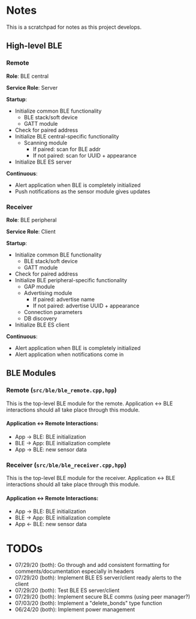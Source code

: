 # Notes
This is a scratchpad for notes as this project develops.

## High-level BLE
### Remote
**Role**: BLE central

**Service Role**: Server

**Startup**:
- Initialize common BLE functionality
    - BLE stack/soft device
    - GATT module
- Check for paired address
- Initialize BLE central-specific functionality
    - Scanning module
        - If paired: scan for BLE addr
        - If not paired: scan for UUID + appearance
- Initialize BLE ES server

**Continuous**:
- Alert application when BLE is completely initialized
- Push notifications as the sensor module gives updates

### Receiver
**Role**: BLE peripheral

**Service Role**: Client

**Startup**:
- Initialize common BLE functionality
    - BLE stack/soft device
    - GATT module
- Check for paired address
- Initialize BLE peripheral-specific functionality
    - GAP module
    - Advertising module
        - If paired: advertise name
        - If not paired: advertise UUID + appearance
    - Connection parameters
    - DB discovery
- Initialize BLE ES client

**Continuous**:
- Alert application when BLE is completely initialized
- Alert application when notifications come in

## BLE Modules
### Remote (`src/ble/ble_remote.cpp,hpp`)
This is the top-level BLE module for the remote. Application ↔ BLE interactions
should all take place through this module.
#### Application ↔ Remote Interactions:
- App → BLE: BLE initialization
- BLE → App: BLE initialization complete
- App → BLE: new sensor data

### Receiver (`src/ble/ble_receiver.cpp,hpp`)
This is the top-level BLE module for the receiver. Application ↔ BLE interactions
should all take place through this module.
#### Application ↔ Remote Interactions:
- App → BLE: BLE initialization
- BLE → App: BLE initialization complete
- App ← BLE: new sensor data

# TODOs
- 07/29/20 (both): Go through and add consistent formatting for comments/documentation
    especially in headers
- 07/29/20 (both): Implement BLE ES server/client ready alerts to the client
- 07/29/20 (both): Test BLE ES server/client
- 07/29/20 (both): Implement secure BLE comms (using peer manager?)
- 07/03/20 (both): Implement a "delete_bonds" type function
- 06/24/20 (both): Implement power management
